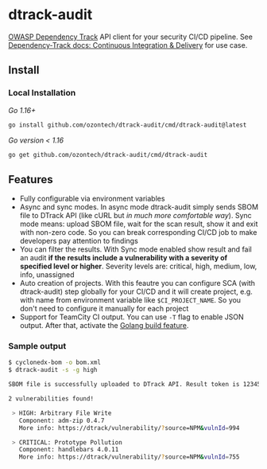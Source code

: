 # dtrack-audit
[OWASP Dependency Track](https://dependencytrack.org) API client for your security CI/CD pipeline. See [Dependency-Track docs: Continuous Integration & Delivery](https://docs.dependencytrack.org/usage/cicd/) for use case.

## Install

### Local Installation

*Go 1.16+*
```bash
go install github.com/ozontech/dtrack-audit/cmd/dtrack-audit@latest
```

*Go version < 1.16*
```bash
go get github.com/ozontech/dtrack-audit/cmd/dtrack-audit
```

## Features

* Fully configurable via environment variables
* Async and sync modes. In async mode dtrack-audit simply sends SBOM file to DTrack API (like cURL but *in much more comfortable way*). Sync mode means: upload SBOM file, wait for the scan result, show it and exit with non-zero code. So you can break corresponding CI/CD job to make developers pay attention to findings
* You can filter the results. With Sync mode enabled show result and fail an audit **if the results include a vulnerability with a severity of specified level or higher**. Severity levels are: critical, high, medium, low, info, unassigned
* Auto creation of projects. With this feautre you can configure SCA (with dtrack-audit) step globally for your CI/CD and it will create project, e.g. with name from environment variable like `$CI_PROJECT_NAME`. So you don't need to configure it manually for each project
* Support for TeamCity CI output. You can use `-T` flag to enable JSON output. After that, activate the [Golang build feature](https://www.jetbrains.com/help/teamcity/golang.html).

### Sample output

```bash
$ cyclonedx-bom -o bom.xml
$ dtrack-audit -s -g high

SBOM file is successfully uploaded to DTrack API. Result token is 12345f5e-4ccb-45fe-b8fd-1234a8bf0081

2 vulnerabilities found!

 > HIGH: Arbitrary File Write
   Component: adm-zip 0.4.7
   More info: https://dtrack/vulnerability/?source=NPM&vulnId=994

 > CRITICAL: Prototype Pollution
   Component: handlebars 4.0.11
   More info: https://dtrack/vulnerability/?source=NPM&vulnId=755
```
